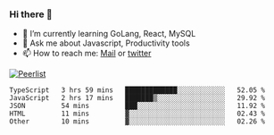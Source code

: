 ### Hi there 👋

- 🌱 I’m currently learning GoLang, React, MySQL
- 💬 Ask me about Javascript, Productivity tools 
- 📫 How to reach me: [Mail](mailto:kvaishak47@gmail.com) or [twitter](https://twitter.com/kvaish4k)

[![Peerlist](https://peerlist-readme-badge.herokuapp.com/api/kvaishak)](https://peerlist.io/kvaishak)

<!--START_SECTION:waka-->

```text
TypeScript   3 hrs 59 mins   █████████████░░░░░░░░░░░░   52.05 %
JavaScript   2 hrs 17 mins   ███████▒░░░░░░░░░░░░░░░░░   29.92 %
JSON         54 mins         ███░░░░░░░░░░░░░░░░░░░░░░   11.92 %
HTML         11 mins         ▓░░░░░░░░░░░░░░░░░░░░░░░░   02.43 %
Other        10 mins         ▓░░░░░░░░░░░░░░░░░░░░░░░░   02.26 %
```

<!--END_SECTION:waka-->
